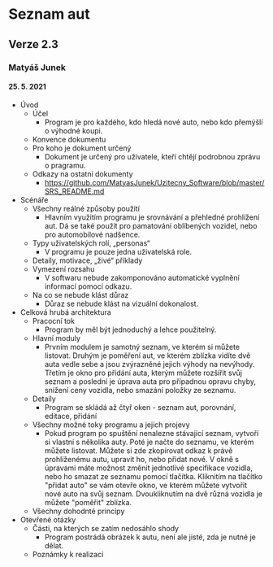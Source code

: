 # Seznam aut
## Verze 2.3
### Matyáš Junek
#### 25. 5. 2021
* Úvod
  * Účel
    * Program je pro každého, kdo hledá nové auto, nebo kdo přemýšlí o výhodné koupi.
  * Konvence dokumentu 
  * Pro koho je dokument určený
    * Dokument je určený pro uživatele, kteří chtějí podrobnou zprávu o pragramu.
  * Odkazy na ostatní dokumenty
    * https://github.com/MatyasJunek/Uzitecny_Software/blob/master/SRS_README.md  
* Scénáře
  * Všechny reálné způsoby použití
    * Hlavním využitím programu je srovnávání a přehledné prohlížení aut. Dá se také použít pro pamatování oblíbených vozidel, nebo pro automobilové nadšence.
  * Typy uživatelských rolí, „personas“
    * V programu je pouze jedna uživatelská role.
  * Detaily, motivace, „živé“ příklady  
  * Vymezení rozsahu
    * V softwaru nebude zakomponováno automatické vyplnění informací pomocí odkazu.
  * Na co se nebude klást důraz
    * Důraz se nebude klást na vizuální dokonalost.
* Celková hrubá architektura
  * Pracocní tok
    * Program by měl být jednoduchý a lehce použitelný.
  * Hlavní moduly
    * Prvním modulem je samotný seznam, ve kterém si můžete listovat. Druhým je poměření aut, ve kterém zblízka vidíte dvě auta vedle sebe a jsou zvýrazněné jejich výhody na nevýhody. Třetím je okno pro přidání auta, kterým můžete rozšířit svůj seznam a poslední je úprava auta pro případnou opravu chyby, snížení ceny vozidla, nebo smazání položky ze seznamu.
  * Detaily
    * Program se skládá až čtyř oken - seznam aut, porovnání, editace, přidání             
  * Všechny možné toky programu a jejich projevy
    * Pokud program po spuštění nenalezne stávající seznam, vytvoří si vlastní s několika auty. Poté je načte do seznamu, ve kterém můžete listovat. Můžete si zde zkopírovat odkaz k právě prohlíženému autu, upravit ho, nebo přidat nové. V okně s úpravami máte možnost změnit jednotlivé specifikace vozidla, nebo ho smazat ze seznamu pomocí tlačítka. Kliknitím na tlačítko "přidat auto" se vám otevře okno, ve kterém můžete vytvořit nové auto na svůj seznam. Dvoukliknutím na dvě různá vozidla je můžete "poměřit" zblízka.
  * Všechny dohodnté principy
* Otevřené otázky
  * Části, na kterých se zatím nedosáhlo shody
    * Program postrádá obrázek k autu, není ale jisté, zda je nutné je dělat.
  * Poznámky k realizaci    
